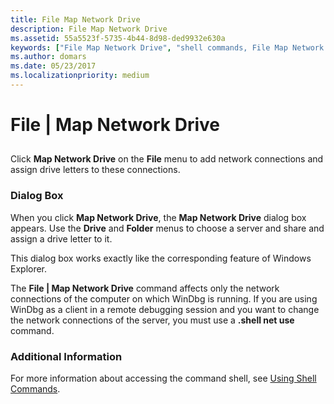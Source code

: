 ```yaml
---
title: File Map Network Drive
description: File Map Network Drive
ms.assetid: 55a5523f-5735-4b44-8d98-ded9932e630a
keywords: ["File Map Network Drive", "shell commands, File Map Network Drive"]
ms.author: domars
ms.date: 05/23/2017
ms.localizationpriority: medium
---
```


# File | Map Network Drive


## <span id="ddk_file_map_network_drive_dbg"></span><span id="DDK_FILE_MAP_NETWORK_DRIVE_DBG"></span>


Click **Map Network Drive** on the **File** menu to add network connections and assign drive letters to these connections.

### <span id="dialog_box"></span><span id="DIALOG_BOX"></span>Dialog Box

When you click **Map Network Drive**, the **Map Network Drive** dialog box appears. Use the **Drive** and **Folder** menus to choose a server and share and assign a drive letter to it.

This dialog box works exactly like the corresponding feature of Windows Explorer.

The **File | Map Network Drive** command affects only the network connections of the computer on which WinDbg is running. If you are using WinDbg as a client in a remote debugging session and you want to change the network connections of the server, you must use a **.shell net use** command.

### <span id="additional_information"></span><span id="ADDITIONAL_INFORMATION"></span>Additional Information

For more information about accessing the command shell, see [Using Shell Commands](using-shell-commands.md).

 

 





